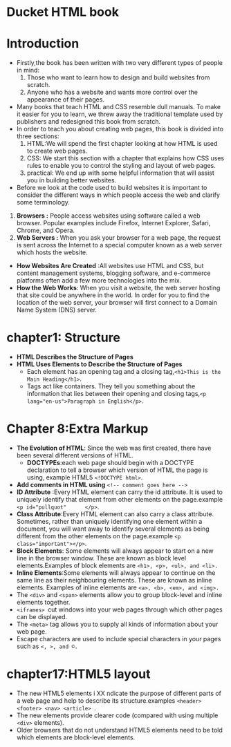 # Ducket HTML book
# Introduction
* Firstly,the book has been written with two very different types of people in mind:
  1. Those who want to learn how to design and build websites from scratch.
  2. Anyone who has a website and wants more control over the appearance of their pages.
* Many books that teach HTML and CSS resemble dull manuals. To make it easier for you to learn, we threw away the traditional
  template used by publishers and redesigned this book from scratch.
* In order to teach you about creating web pages, this book is divided into three sections:
  1. HTML:We will spend the first chapter looking at how HTML is used to create web pages.
  2. CSS: We start this section with a chapter that explains how CSS uses rules to enable you to control the styling and layout of web pages.
  3. practical: We end up with some helpful information that will assist you in building better websites.
 * Before we look at the code used to build websites it is important to consider the different ways in which people access the web and clarify some terminology.
  1. **Browsers :** People access websites using software called a web browser. Popular examples include Firefox, Internet Explorer, Safari, Chrome, and Opera.
  2. **Web Servers :** When you ask your browser for a web page, the request is sent across the Internet to a special computer known as a web server which hosts the website.
 * **How Websites Are Created** :All websites use HTML and CSS, but content management systems, blogging software, and e-commerce platforms often add a few more technologies into     the mix.
 * **How the Web Works**: When you visit a website, the web server hosting that site could be anywhere in the world. In order for you to find the location of the web server, your     browser will first connect to a Domain Name System (DNS) server.
  # chapter1: Structure
  * **HTML Describes the Structure of Pages**
  * **HTML Uses Elements to Describe the Structure of Pages**
     * Each element has an opening tag and a closing tag,`<h1>This is the Main Heading</h1>`.
     * Tags act like containers. They tell you something about the information that lies between their opening and closing tags,`<p lang="en-us">Paragraph in English</p>`.
   # Chapter 8:Extra Markup
   * **The Evolution of HTML**: Since the web was first created, there have been several different versions of HTML.
     * **DOCTYPEs**:each web page should begin with a DOCTYPE declaration to tell a browser which version of HTML the page is using, example HTML5 `<!DOCTYPE html>`.
   * **Add comments in HTML using** `<!-- comment goes here -->`
   * **ID Attribute** :Every HTML element can carry the id attribute. It is used to uniquely identify that element from other elements on the page.example `<p id="pullquot"      </p>`.
   * **Class Attribute**:Every HTML element can also carry a class attribute. Sometimes, rather than uniquely identifying one element within a document, you will want away to          identify several elements as being different from the other elements on the page.example `<p class="important"></p>`.
   * **Block Elements**: Some elements will always appear to start on a new line in the browser window. These are known as block level elements.Examples of block elements are
     `<h1>, <p>, <ul>, and <li>.`
   * **Inline Elements**:Some elements will always appear to continue on the same line as their neighbouring elements. These are known as inline elements.
       Examples of inline elements are `<a>, <b>, <em>, and <img>.`
   * The `<div>` and `<span>` elements allow you to group block-level and inline elements together.
   * `<iframes> `cut windows into your web pages through which other pages can be displayed.
   * The `<meta>` tag allows you to supply all kinds of information about your web page.
   * Escape characters are used to include special characters in your pages such as `<, >, and ©.`
   # chapter17:HTML5 layout
   * The new HTML5 elements i XX ndicate the purpose of different parts of a web page and help to describe its structure.examples  `<header> <footer> <nav> <article> `.
   * The new elements provide clearer code (compared with using multiple `<div>` elements).
   * Older browsers that do not understand HTML5 elements need to be told which elements are block-level elements.
  
  
